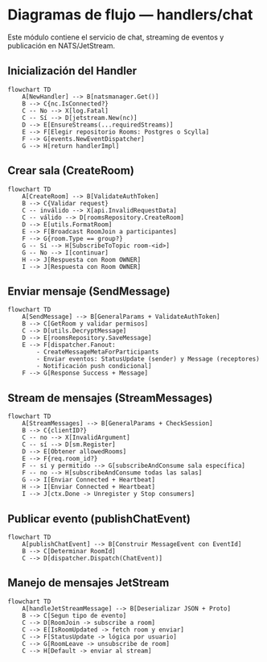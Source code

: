 # Diagramas de flujo — handlers/chat

Este módulo contiene el servicio de chat, streaming de eventos y publicación en NATS/JetStream.

## Inicialización del Handler
```mermaid
flowchart TD
    A[NewHandler] --> B[natsmanager.Get()]
    B --> C{nc.IsConnected?}
    C -- No --> X[log.Fatal]
    C -- Sí --> D[jetstream.New(nc)]
    D --> E[EnsureStreams(...requiredStreams)]
    E --> F[Elegir repositorio Rooms: Postgres o Scylla]
    F --> G[events.NewEventDispatcher]
    G --> H[return handlerImpl]
```

## Crear sala (CreateRoom)
```mermaid
flowchart TD
    A[CreateRoom] --> B[ValidateAuthToken]
    B --> C{Validar request}
    C -- inválido --> X[api.InvalidRequestData]
    C -- válido --> D[roomsRepository.CreateRoom]
    D --> E[utils.FormatRoom]
    E --> F[Broadcast RoomJoin a participantes]
    F --> G{room.Type == group?}
    G -- Sí --> H[SubscribeToTopic room-<id>]
    G -- No --> I[continuar]
    H --> J[Respuesta con Room OWNER]
    I --> J[Respuesta con Room OWNER]
```

## Enviar mensaje (SendMessage)
```mermaid
flowchart TD
    A[SendMessage] --> B[GeneralParams + ValidateAuthToken]
    B --> C[GetRoom y validar permisos]
    C --> D[utils.DecryptMessage]
    D --> E[roomsRepository.SaveMessage]
    E --> F[dispatcher.Fanout:
        - CreateMessageMetaForParticipants
        - Enviar eventos: StatusUpdate (sender) y Message (receptores)
        - Notificación push condicional]
    F --> G[Response Success + Message]
```

## Stream de mensajes (StreamMessages)
```mermaid
flowchart TD
    A[StreamMessages] --> B[GeneralParams + CheckSession]
    B --> C{clientID?}
    C -- no --> X[InvalidArgument]
    C -- sí --> D[sm.Register]
    D --> E[Obtener allowedRooms]
    E --> F{req.room_id?}
    F -- sí y permitido --> G[subscribeAndConsume sala específica]
    F -- no --> H[subscribeAndConsume todas las salas]
    G --> I[Enviar Connected + Heartbeat]
    H --> I[Enviar Connected + Heartbeat]
    I --> J[ctx.Done -> Unregister y Stop consumers]
```

## Publicar evento (publishChatEvent)
```mermaid
flowchart TD
    A[publishChatEvent] --> B[Construir MessageEvent con EventId]
    B --> C[Determinar RoomId]
    C --> D[dispatcher.Dispatch(ChatEvent)]
```

## Manejo de mensajes JetStream
```mermaid
flowchart TD
    A[handleJetStreamMessage] --> B[Deserializar JSON + Proto]
    B --> C[Segun tipo de evento]
    C --> D[RoomJoin -> subscribe a room]
    C --> E[IsRoomUpdated -> fetch room y enviar]
    C --> F[StatusUpdate -> lógica por usuario]
    C --> G[RoomLeave -> unsubscribe de room]
    C --> H[Default -> enviar al stream]
```
